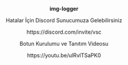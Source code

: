 <p align="center">
  <strong>img-logger</strong>
</p>

<p align="center">
  Hatalar İçin Discord Sunucumuza Gelebilirsiniz
</p>

<p align="center">
  https://discord.com/invite/vsc
</p>

<p align="center">
  Botun Kurulumu ve Tanıtım Videosu
</p>
<p align="center">
  https://youtu.be/ulRvlTSaPK0
</p>
